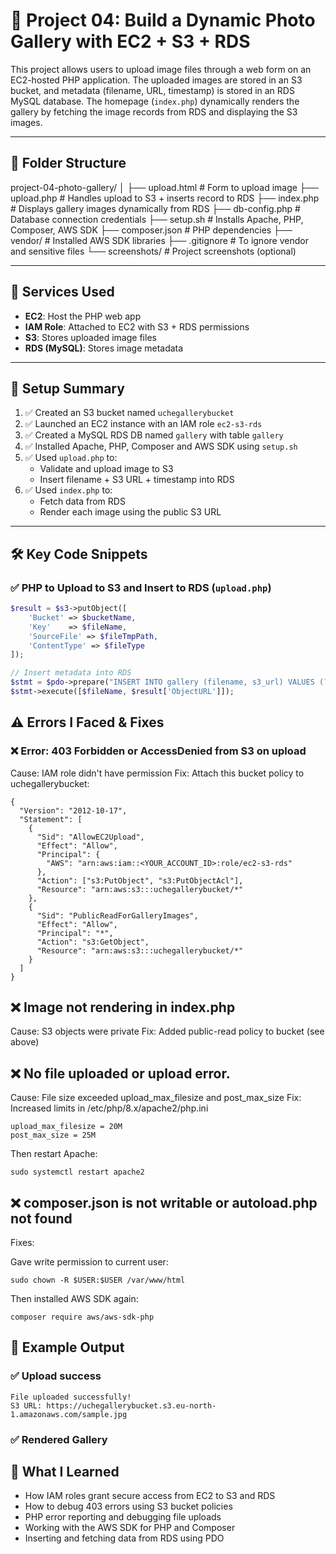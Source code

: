 # 📸 Project 04: Build a Dynamic Photo Gallery with EC2 + S3 + RDS

This project allows users to upload image files through a web form on an EC2-hosted PHP application. The uploaded images are stored in an S3 bucket, and metadata (filename, URL, timestamp) is stored in an RDS MySQL database. The homepage (`index.php`) dynamically renders the gallery by fetching the image records from RDS and displaying the S3 images.

---

## 📁 Folder Structure

project-04-photo-gallery/
│
├── upload.html # Form to upload image
├── upload.php # Handles upload to S3 + inserts record to RDS
├── index.php # Displays gallery images dynamically from RDS
├── db-config.php # Database connection credentials
├── setup.sh # Installs Apache, PHP, Composer, AWS SDK
├── composer.json # PHP dependencies
├── vendor/ # Installed AWS SDK libraries
├── .gitignore # To ignore vendor and sensitive files
└── screenshots/ # Project screenshots (optional)


---

## 🚀 Services Used

- **EC2**: Host the PHP web app
- **IAM Role**: Attached to EC2 with S3 + RDS permissions
- **S3**: Stores uploaded image files
- **RDS (MySQL)**: Stores image metadata

---

## 🔨 Setup Summary

1. ✅ Created an S3 bucket named `uchegallerybucket`
2. ✅ Launched an EC2 instance with an IAM role `ec2-s3-rds`
3. ✅ Created a MySQL RDS DB named `gallery` with table `gallery`
4. ✅ Installed Apache, PHP, Composer and AWS SDK using `setup.sh`
5. ✅ Used `upload.php` to:
   - Validate and upload image to S3
   - Insert filename + S3 URL + timestamp into RDS
6. ✅ Used `index.php` to:
   - Fetch data from RDS
   - Render each image using the public S3 URL

---

## 🛠️ Key Code Snippets

### ✅ PHP to Upload to S3 and Insert to RDS (`upload.php`)
```php
$result = $s3->putObject([
    'Bucket' => $bucketName,
    'Key'    => $fileName,
    'SourceFile' => $fileTmpPath,
    'ContentType' => $fileType
]);

// Insert metadata into RDS
$stmt = $pdo->prepare("INSERT INTO gallery (filename, s3_url) VALUES (?, ?)");
$stmt->execute([$fileName, $result['ObjectURL']]);
```

## ⚠️ Errors I Faced & Fixes
### ❌ Error: 403 Forbidden or AccessDenied from S3 on upload
Cause: IAM role didn't have permission
Fix: Attach this bucket policy to uchegallerybucket:

```
{
  "Version": "2012-10-17",
  "Statement": [
    {
      "Sid": "AllowEC2Upload",
      "Effect": "Allow",
      "Principal": {
        "AWS": "arn:aws:iam::<YOUR_ACCOUNT_ID>:role/ec2-s3-rds"
      },
      "Action": ["s3:PutObject", "s3:PutObjectAcl"],
      "Resource": "arn:aws:s3:::uchegallerybucket/*"
    },
    {
      "Sid": "PublicReadForGalleryImages",
      "Effect": "Allow",
      "Principal": "*",
      "Action": "s3:GetObject",
      "Resource": "arn:aws:s3:::uchegallerybucket/*"
    }
  ]
}
```
## ❌ Image not rendering in index.php
Cause: S3 objects were private
Fix: Added public-read policy to bucket (see above)

## ❌ No file uploaded or upload error.
Cause: File size exceeded upload_max_filesize and post_max_size
Fix: Increased limits in /etc/php/8.x/apache2/php.ini
```
upload_max_filesize = 20M
post_max_size = 25M
```
Then restart Apache:

```
sudo systemctl restart apache2
```

## ❌ composer.json is not writable or autoload.php not found
Fixes:

Gave write permission to current user:

```
sudo chown -R $USER:$USER /var/www/html
```
Then installed AWS SDK again:

```
composer require aws/aws-sdk-php
```

## 🧪 Example Output
### ✅ Upload success
```
File uploaded successfully!
S3 URL: https://uchegallerybucket.s3.eu-north-1.amazonaws.com/sample.jpg
```
### ✅ Rendered Gallery

## 🙌 What I Learned
- How IAM roles grant secure access from EC2 to S3 and RDS
- How to debug 403 errors using S3 bucket policies
- PHP error reporting and debugging file uploads
- Working with the AWS SDK for PHP and Composer
- Inserting and fetching data from RDS using PDO
